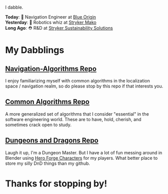 <!-- The Professional Stuff -->

 

I dabble.

**Today**: 🚀 Navigation Engineer at [Blue Origin](https://www.blueorigin.com/)<br>
**Yesterday**: 🦾 Robotics whiz at [Stryker Mako](https://www.stryker.com/us/en/portfolios/orthopaedics/joint-replacement/mako-robotic-arm-assisted-surgery.html)<br>
**Long Ago**: ⛑️ R&D at [Stryker Sustainability Solutions](https://www.stryker.com/us/en/sustainability.html) 



<!-- The Semi Professional Stuff -->

# My Dabblings

## [Navigation-Algorithms Repo](https://github.com/tcmilleriii/Navigation-Algorithms) 
I enjoy familiarizing myself with common algorithms in the localization space / navigation realm, so do please stop by this repo if that interests you.<br/>

## [Common Algorithms Repo](https://github.com/tcmilleriii/Common-Software-Algos) 
A more generalized set of algorithms that I consider "essential" in the software engineering world. These are to have, hold, cherish, and sometimes crack open to study.

## [Dungeons and Dragons Repo](https://github.com/tcmilleriii/DnD-Stuff) 
Laugh it up, I'm a Dungeon Master. But I have a lot of fun messing around in Blender using [Hero Forge Characters](https://www.heroforge.com/) for my players. What better place to store my silly DnD things than my github. 

# Thanks for stopping by! 
